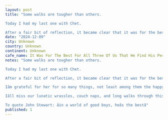 ```yaml
---
layout: post
title: "Some walks are tougher than others.

Today I had my last one with Chet.

After a fair bit of reflection, it became clear that it was for the best for all three of us that he find his permanent home wi"
date: "2024-12-09"
city: Unknown
country: Unknown
continent: Unknown
cafe_name: It Was For The Best For All Three Of Us That He Find His Permanent Home With His Mom.
notes: "Some walks are tougher than others.

Today I had my last one with Chet.

After a fair bit of reflection, it became clear that it was for the best for all three of us that he find his permanent home with his mom.

Iâm grateful for her for so many things, not least among them the happy home heâs going to enjoy for the rest of his days.

Iâll miss our lunatic wrassles, couch naps, and long walks through this beautiful city I call home.

To quote John Stewart: âin a world of good boys, heâs the bestâ"
published: 1
---
```

